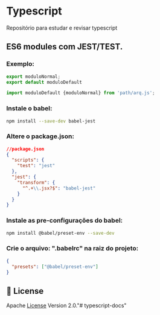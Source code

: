 # Typescript

Repositório para estudar e revisar typescript

## ES6 modules com JEST/TEST.

### Exemplo:

```js
export moduloNormal;
export default moduloDefault

import moduloDefault {moduloNormal} from 'path/arq.js';
```

### Instale o babel:

```bash
npm install --save-dev babel-jest
```

### Altere o package.json:

```json
//package.json
{
  "scripts": {
    "test": "jest"
  },
  "jest": {
    "transform": {
      "^.+\\.jsx?$": "babel-jest"
    }
  }
}
```

### Instale as pre-configurações do babel:

```bash
npm install @babel/preset-env --save-dev
```

### Crie o arquivo: ".babelrc" na raiz do projeto:

```json
{
  "presets": ["@babel/preset-env"]
}
```

## 📄 License

Apache [License](./LICENSE) Version 2.0."# typescript-docs" 
